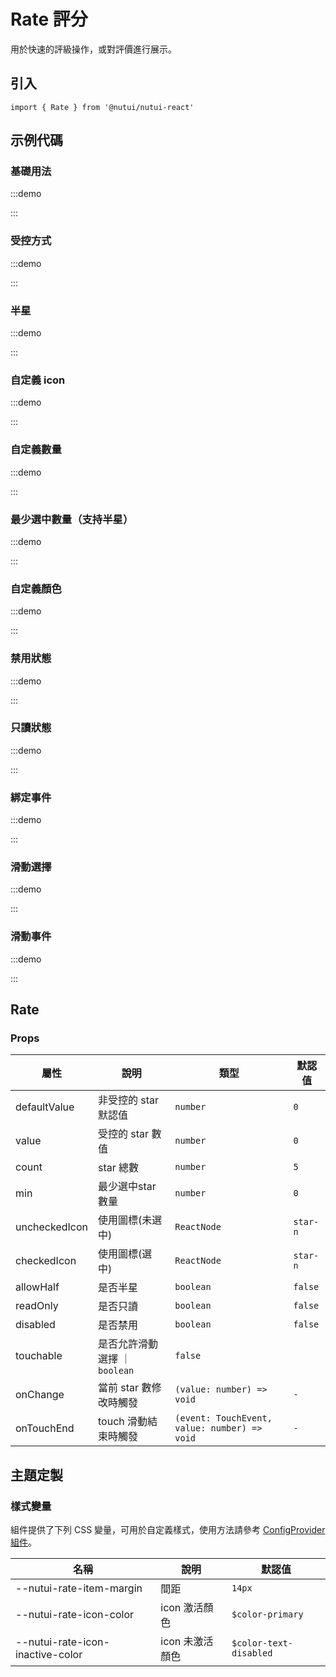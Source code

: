 # Rate 評分

用於快速的評級操作，或對評價進行展示。

## 引入

```tsx
import { Rate } from '@nutui/nutui-react'
```

## 示例代碼

### 基礎用法

:::demo

<CodeBlock src='h5/demo1.tsx'></CodeBlock>

:::

### 受控方式

:::demo

<CodeBlock src='h5/demo2.tsx'></CodeBlock>

:::

### 半星

:::demo

<CodeBlock src='h5/demo3.tsx'></CodeBlock>

:::

### 自定義 icon

:::demo

<CodeBlock src='h5/demo4.tsx'></CodeBlock>

:::

### 自定義數量

:::demo

<CodeBlock src='h5/demo5.tsx'></CodeBlock>

:::

### 最少選中數量（支持半星）

:::demo

<CodeBlock src='h5/demo6.tsx'></CodeBlock>

:::

### 自定義顏色

:::demo

<CodeBlock src='h5/demo7.tsx'></CodeBlock>

:::

### 禁用狀態

:::demo

<CodeBlock src='h5/demo8.tsx'></CodeBlock>

:::

### 只讀狀態

:::demo

<CodeBlock src='h5/demo9.tsx'></CodeBlock>

:::

### 綁定事件

:::demo

<CodeBlock src='h5/demo10.tsx'></CodeBlock>

:::

### 滑動選擇

:::demo

<CodeBlock src='h5/demo11.tsx'></CodeBlock>

:::

### 滑動事件

:::demo

<CodeBlock src='h5/demo12.tsx'></CodeBlock>

:::

## Rate

### Props

| 屬性 | 說明 | 類型 | 默認值 |
| --- | --- | --- | --- |
| defaultValue | 非受控的 star 默認值 | `number` | `0` |
| value | 受控的 star 數值 | `number` | `0` |
| count | star 總數 | `number` | `5` |
| min | 最少選中star數量 | `number` | `0` |
| uncheckedIcon | 使用圖標(未選中) | `ReactNode` | `star-n` |
| checkedIcon | 使用圖標(選中) | `ReactNode` | `star-n` |
| allowHalf | 是否半星 | `boolean` | `false` |
| readOnly | 是否只讀 | `boolean` | `false` |
| disabled | 是否禁用 | `boolean` | `false` |
| touchable | 是否允許滑動選擇 ｜ `boolean` | `false` |
| onChange | 當前 star 數修改時觸發 | `(value: number) => void` | `-` |
| onTouchEnd | touch 滑動結束時觸發 | `(event: TouchEvent, value: number) => void` | `-` |

## 主題定製

### 樣式變量

組件提供了下列 CSS 變量，可用於自定義樣式，使用方法請參考 [ConfigProvider 組件](#/zh-CN/component/configprovider)。

| 名稱 | 說明 | 默認值 |
| --- | --- | --- |
| \--nutui-rate-item-margin | 間距 | `14px` |
| \--nutui-rate-icon-color | icon 激活顏色 | `$color-primary` |
| \--nutui-rate-icon-inactive-color | icon 未激活顏色 | `$color-text-disabled` |
